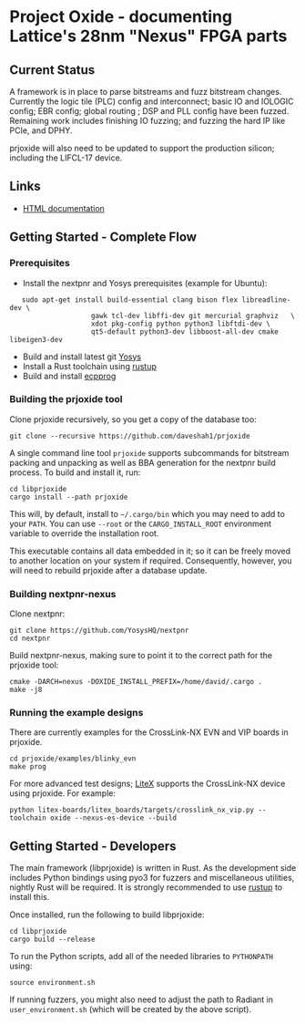 # Project Oxide - documenting Lattice's 28nm "Nexus" FPGA parts

## Current Status

A framework is in place to parse bitstreams and fuzz bitstream changes. Currently the logic tile (PLC) config and interconnect; basic IO and IOLOGIC config; EBR config; global routing ; DSP and PLL config have been fuzzed. Remaining work includes finishing IO fuzzing; and fuzzing the hard IP like PCIe, and DPHY.

prjoxide will also need to be updated to support the production silicon; including the LIFCL-17 device.

## Links

- [HTML documentation](https://daveshah1.github.io/prjoxide-html/)

## Getting Started - Complete Flow

### Prerequisites

 - Install the nextpnr and Yosys prerequisites (example for Ubuntu):
 ```
    sudo apt-get install build-essential clang bison flex libreadline-dev \
                     gawk tcl-dev libffi-dev git mercurial graphviz   \
                     xdot pkg-config python python3 libftdi-dev \
                     qt5-default python3-dev libboost-all-dev cmake libeigen3-dev
```
 - Build and install latest git [Yosys](https://github.com/YosysHQ/yosys)
 - Install a Rust toolchain using [rustup](https://rustup.rs/)
 - Build and install [ecpprog](https://github.com/gregdavill/ecpprog)

### Building the prjoxide tool

Clone prjoxide recursively, so you get a copy of the database too:

    git clone --recursive https://github.com/daveshah1/prjoxide

A single command line tool `prjoxide` supports subcommands for bitstream packing and unpacking as well as BBA generation for the nextpnr build process. To build and install it, run:

    cd libprjoxide
    cargo install --path prjoxide

This will, by default, install to `~/.cargo/bin` which you may need to add to your `PATH`. You can use `--root` or the `CARGO_INSTALL_ROOT` environment variable to override the installation root.

This executable contains all data embedded in it; so it can be freely moved to another location on your system if required. Consequently, however, you will need to rebuild prjoxide after a database update.

### Building nextpnr-nexus

Clone nextpnr:

    git clone https://github.com/YosysHQ/nextpnr
    cd nextpnr

Build nextpnr-nexus, making sure to point it to the correct path for the prjoxide tool:

    cmake -DARCH=nexus -DOXIDE_INSTALL_PREFIX=/home/david/.cargo .
    make -j8

### Running the example designs

There are currently examples for the CrossLink-NX EVN and VIP boards in prjoxide.

    cd prjoxide/examples/blinky_evn
    make prog

For more advanced test designs; [LiteX](https://github.com/enjoy-digital/litex) supports the CrossLink-NX device using prjoxide. For example:

    python litex-boards/litex_boards/targets/crosslink_nx_vip.py --toolchain oxide --nexus-es-device --build

## Getting Started - Developers

The main framework (libprjoxide) is written in Rust. As the development side includes Python bindings using pyo3 for fuzzers and miscellaneous utilities, nightly Rust will be required. It is strongly recommended to use [rustup](https://rustup.rs/) to install this.

Once installed, run the following to build libprjoxide:

    cd libprjoxide
    cargo build --release

To run the Python scripts, add all of the needed libraries to `PYTHONPATH` using:

    source environment.sh

If running fuzzers, you might also need to adjust the path to Radiant in `user_environment.sh` (which will be created by the above script).
